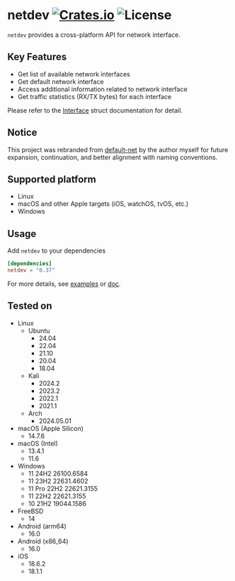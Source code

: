 [crates-badge]: https://img.shields.io/crates/v/netdev.svg
[crates-url]: https://crates.io/crates/netdev
[license-badge]: https://img.shields.io/crates/l/netdev.svg
[examples-url]: https://github.com/shellrow/netdev/tree/main/examples
[doc-url]: https://docs.rs/netdev/latest/netdev
[doc-interface-url]: https://docs.rs/netdev/latest/netdev/interface/struct.Interface.html
[netdev-github-url]: https://github.com/shellrow/netdev
[default-net-github-url]: https://github.com/shellrow/default-net
[default-net-crates-io-url]: https://crates.io/crates/default-net

# netdev [![Crates.io][crates-badge]][crates-url] ![License][license-badge]
  
`netdev` provides a cross-platform API for network interface.

## Key Features
- Get list of available network interfaces
- Get default network interface
- Access additional information related to network interface
- Get traffic statistics (RX/TX bytes) for each interface

Please refer to the [Interface][doc-interface-url] struct documentation for detail.

## Notice
This project was rebranded from [default-net][default-net-crates-io-url] by the author myself for future expansion, continuation, and better alignment with naming conventions.

## Supported platform
- Linux
- macOS and other Apple targets (iOS, watchOS, tvOS, etc.)
- Windows

## Usage
Add `netdev` to your dependencies  
```toml:Cargo.toml
[dependencies]
netdev = "0.37"
```

For more details, see [examples][examples-url] or [doc][doc-url].  

## Tested on
- Linux
    - Ubuntu 
        - 24.04
        - 22.04
        - 21.10 
        - 20.04 
        - 18.04
    - Kali 
        - 2024.2
        - 2023.2
        - 2022.1
        - 2021.1
    - Arch 
        - 2024.05.01
- macOS (Apple Silicon)
    - 14.7.6
- macOS (Intel)
    - 13.4.1
    - 11.6
- Windows 
    - 11 24H2 26100.6584
    - 11 23H2 22631.4602
    - 11 Pro 22H2 22621.3155
    - 11 22H2 22621.3155
    - 10 21H2 19044.1586
- FreeBSD
    - 14
- Android (arm64)
    - 16.0
- Android (x86_64)
    - 16.0
- iOS
    - 18.6.2
    - 18.1.1
